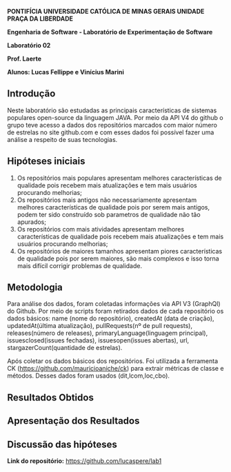 
**PONTIFÍCIA UNIVERSIDADE CATÓLICA DE MINAS GERAIS UNIDADE PRAÇA DA LIBERDADE**

**Engenharia de Software - Laboratório de Experimentação de Software**

**Laboratório 02**

**Prof. Laerte**

**Alunos: Lucas Fellippe e Vinícius Marini**

## Introdução

Neste laboratório são estudadas as principais características de sistemas populares open-source da linguagem JAVA. Por meio da API V4 do github o grupo teve acesso a dados dos repositórios marcados com maior número de estrelas no site github.com e com esses dados foi possível fazer uma análise a respeito de suas tecnologias.

## Hipóteses iniciais

1. Os repositórios mais populares apresentam melhores características de qualidade pois recebem mais atualizações e tem mais usuários procurando melhorias;
2. Os repositórios mais antigos não necessariamente apresentam melhores características de qualidade pois por serem mais antigos, podem ter sido construído sob parametros de qualidade não tão apurados;
3. Os repositórios com mais atividades apresentam melhores características de qualidade pois recebem mais atualizações e tem mais usuários procurando melhorias;
4. Os repositórios de maiores tamanhos apresentam piores características de qualidade pois por serem maiores, são mais complexos e isso torna mais difícil corrigir problemas de qualidade.

## Metodologia

Para análise dos dados, foram coletadas informações via API V3 (GraphQl) do Github. Por meio de scripts foram retirados dados de cada repositório os dados básicos: name (nome do repositório), createdAt (data de criação), updatedAt(última atualização), pullRequests(nº de pull requests), releases(número de releases), primaryLanguage(linguagem principal), issuesclosed(issues fechadas), issuesopen(issues abertas), url, stargazerCount(quantidade de estrelas).

Após coletar os dados básicos dos repositórios. Foi utilizada a ferramenta CK (https://github.com/mauricioaniche/ck) para extrair métricas de classe e métodos. Desses dados foram usados (dit,lcom,loc,cbo).

## Resultados Obtidos

## Apresentação dos Resultados

## Discussão das hipóteses

**Link do repositório:** https://github.com/lucaspere/lab1
